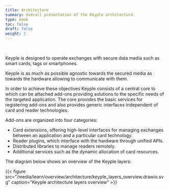 ```yaml
---
title: Architecture
summary: Overall presentation of the Keyple architecture.
type: book
toc: false
draft: false
weight: 2
---
```


<br>

Keyple is designed to operate exchanges with secure data media such as smart cards, tags or smartphones.

Keyple is as much as possible agnostic towards the secured media as towards the hardware allowing to communicate with them.

In order to achieve these objectives Keyple consists of a central core to which can be attached add-ons providing solutions to the specific needs of the targeted application.
The core provides the basic services for registering add-ons and also provides generic interfaces independent of card and reader technologies. 

Add-ons are organized into four categories:
- Card extensions, offering high-level interfaces for managing exchanges between an application and a particular card technology.
- Reader plugins, which interface with the hardware through unified APIs.
- Distributed libraries to manage readers remotely.
- Additional services such as the dynamic allocation of card resources.

The diagram below shows an overview of the Keyple layers:

{{< figure src="/media/learn/overview/architecture/keyple_layers_overview.drawio.svg" caption="Keyple architecture layers overview" >}}